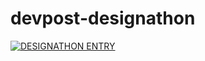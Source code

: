 # devpost-designathon

[![DESIGNATHON ENTRY](https://img.youtube.com/vi/vljKxu8C3Tw/0.jpg)](https://youtu.be/vljKxu8C3Tw)
